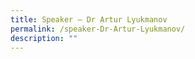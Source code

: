 ```yaml
---
title: Speaker – Dr Artur Lyukmanov
permalink: /speaker-Dr-Artur-Lyukmanov/
description: ""
---
```

